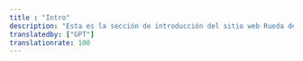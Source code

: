 ```yaml
---
title : "Intro"
description: "Esta es la sección de introducción del sitio web Rueda del Cielo, que presenta una narrativa cautivadora que explora la hipótesis de que una civilización extraterrestre avanzada, los Elohim, jugó un papel fundamental en la creación y desarrollo de la vida en la Tierra. Profundiza en varias facetas de esta teoría, desde los fundamentos de la civilización y el sincretismo religioso hasta el concepto de diseño inteligente y un posible gran despertar de la conciencia humana. La narrativa reinterpreta las escrituras antiguas y los eventos históricos, proponiendo una conexión cósmica entre la humanidad y los seres extraterrestres. Cada capítulo invita a los lectores a un viaje provocador de pensamiento, desafiando las visiones convencionales y fomentando la exploración de los orígenes cósmicos y el destino de la humanidad."
translatedby: ["GPT"]
translationrate: 100
---
```

